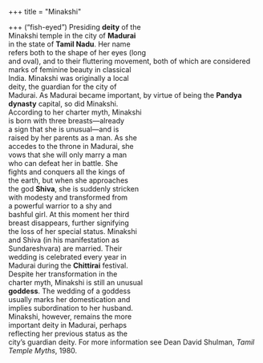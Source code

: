 +++
title = "Minakshi"

+++
(“fish-eyed”) Presiding **deity** of the  
Minakshi temple in the city of **Madurai**  
in the state of **Tamil Nadu**. Her name  
refers both to the shape of her eyes (long  
and oval), and to their fluttering movement, both of which are considered  
marks of feminine beauty in classical  
India. Minakshi was originally a local  
deity, the guardian for the city of  
Madurai. As Madurai became important, by virtue of being the **Pandya**  
**dynasty** capital, so did Minakshi.  
According to her charter myth, Minakshi  
is born with three breasts—already  
a sign that she is unusual—and is  
raised by her parents as a man. As she  
accedes to the throne in Madurai, she  
vows that she will only marry a man  
who can defeat her in battle. She  
fights and conquers all the kings of  
the earth, but when she approaches  
the god **Shiva**, she is suddenly stricken  
with modesty and transformed from  
a powerful warrior to a shy and  
bashful girl. At this moment her third  
breast disappears, further signifying  
the loss of her special status. Minakshi  
and Shiva (in his manifestation as  
Sundareshvara) are married. Their  
wedding is celebrated every year in  
Madurai during the **Chittirai** festival.  
Despite her transformation in the  
charter myth, Minakshi is still an unusual  
**goddess**. The wedding of a goddess  
usually marks her domestication and  
implies subordination to her husband.  
Minakshi, however, remains the more  
important deity in Madurai, perhaps  
reflecting her previous status as the  
city’s guardian deity. For more information see Dean David Shulman, *Tamil*  
*Temple Myths*, 1980.